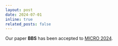 ```yaml
---
layout: post
date: 2024-07-01
inline: true
related_posts: false
---
```


Our paper **BBS** has been accepted to [MICRO 2024](https://microarch.org/micro57/).
